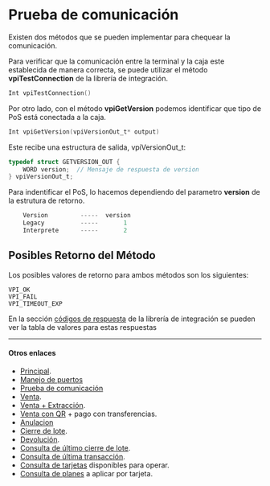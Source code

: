 # Prueba de comunicación
Existen dos métodos que se pueden implementar para chequear la comunicación. 

Para verificar que la comunicación entre la terminal y la caja este establecida de manera correcta, se puede utilizar el método **vpiTestConnection** de la librería de integración. 

````c
Int vpiTestConnection()
````

Por otro lado, con el método **vpiGetVersion** podemos identificar que tipo de PoS está conectada a la caja.

````c
Int vpiGetVersion(vpiVersionOut_t* output)
````

Este recibe una estructura de salida, vpiVersionOut_t:
````c
typedef struct GETVERSION_OUT {
	WORD version;  // Mensaje de respuesta de version 
} vpiVersionOut_t;
````

Para indentificar el PoS, lo hacemos dependiendo del parametro **version** de la estrutura de retorno.
````c
    Version         -----  version 
    Legacy          -----       1
    Interprete      -----       2
````
## Posibles Retorno del Método
Los posibles valores de retorno para ambos métodos son los siguientes:
````
VPI_OK
VPI_FAIL 
VPI_TIMEOUT_EXP
````
En la sección [códigos de respuesta](../Libreria/codigosRespuesta.md) de la librería de integración se pueden ver la tabla de valores para estas respuestas

---
#### Otros enlaces
- [Principal](../README.md).
- [Manejo de puertos](./Puertos.md)
- [Prueba de comunicación](./ComTest.md)
- [Venta](./Venta.md).
- [Venta + Extracción](./Venta+Extracción.md).
- [Venta con QR](./VentaQR.md) + pago con transferencias.
- [Anulacion](./Anulacion.md)
- [Cierre de lote](./cierreLote.md).
- [Devolución](./Devolucion.md).
- [Consulta de último cierre de lote](./consultaCierre.md).
- [Consulta de última transacción](./consultaUltTransaccion.md).
- [Consulta de tarjetas](./consultaTarjetas.md) disponibles para operar.
- [Consulta de planes](./consultaPlanes.md) a aplicar por tarjeta.